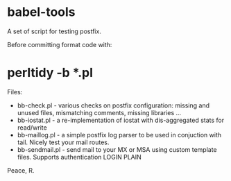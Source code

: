 babel-tools
===========

A set of script for testing postfix.

Before committing format code with:
 # perltidy -b *.pl

Files:
 * bb-check.pl - various checks on postfix configuration: missing and unused files, mismatching comments, missing libraries ... 
 * bb-iostat.pl - a re-implementation of iostat with dis-aggregated stats for read/write
 * bb-maillog.pl - a simple postfix log parser to be used in conjuction with tail. Nicely test your mail routes.
 * bb-sendmail.pl - send mail to your MX or MSA using custom template files. Supports authentication LOGIN PLAIN

Peace,
R.

